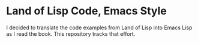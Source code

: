 # Land of Lisp Code, Emacs Style

I decided to translate the code examples from Land of Lisp into Emacs Lisp as I read the book.  This repository tracks that effort.
